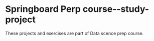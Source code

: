 # Springboard Perp course--study-project
These projects and exercises are part of Data scence prep course.
